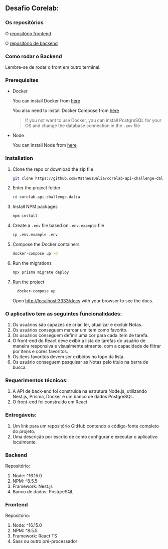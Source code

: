 ## Desafio Corelab:

### Os repositórios

O [repositório frontend](https://github.com/MatheusDalia/corelab-web-challenge-dalia)

O [repositório de backend](https://github.com/MatheusDalia/corelab-api-challenge-dalia)

### Como rodar o Backend

Lembre-se de rodar o front em outro terminal.

### Prerequisites

- Docker

  You can install Docker from [here](https://docs.docker.com/get-docker/)

  You also need to install Docker Compose from [here](https://docs.docker.com/compose/install/)

  > If you not want to use Docker, you can install PostgreSQL for your OS and change the database connection in the `.env` file

- Node

  You can install Node from [here](https://nodejs.org/en/download/)

### Installation

1. Clone the repo or download the zip file

   ```sh
   git clone https://github.com/MatheusDalia/corelab-api-challenge-dalia
   ```

2. Enter the project folder

   ```sh
   cd corelab-api-challenge-dalia
   ```

3. Install NPM packages

   ```sh
   npm install
   ```

4. Create a `.env` file based on `.env.example` file

   ```sh
   cp .env.example .env
   ```

5. Compose the Docker containers

   ```sh
   docker-compose up -d
   ```

6. Run the migrations

   ```sh
   npx prisma migrate deploy
   ```

7. Run the project

   ```sh
     docker-compose up
   ```

   Open [http://localhost:3333/docs](http://localhost:3333/docs) with your browser to see the docs.

### O aplicativo tem as seguintes funcionalidades:

1. Os usuários são capazes de criar, ler, atualizar e excluir Notas.
2. Os usuários conseguem marcar um item como favorito.
3. Os usuários conseguem definir uma cor para cada item de tarefa.
4. O front-end do React deve exibir a lista de tarefas do usuário de maneira responsiva e visualmente atraente, com a capacidade de filtrar por itens e cores favoritos.
5. Os itens favoritos devem ser exibidos no topo da lista.
6. Os usuário conseguem pesquisar as Notas pelo título na barra de busca.

### Requerimentos técnicos:

1. A API de back-end foi construída na estrutura Node.js, utilizando Nest.js, Prisma, Docker e um banco de dados PostgreSQL.
2. O front-end foi construído em React.

### Entregáveis:

1. Um link para um repositório GitHub contendo o código-fonte completo do projeto.
2. Uma descrição por escrito de como configurar e executar o aplicativo localmente.

### Backend

Repositório:

1. Node: ^16.15.0
2. NPM: ^8.5.5
3. Framework: Nest.js
4. Banco de dados: PostgreSQL

### Frontend

Repositório:

1. Node: ^16.15.0
2. NPM: ^8.5.5
3. Framework: React TS
4. Sass ou outro pré-processador
